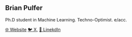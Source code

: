 ## Brian Pulfer

Ph.D student in Machine Learning. Techno-Optimist. e/acc.

[🌐 Website](https://www.brianpulfer.ch) [🐦 X](https://x.com/Peutlefaire), [👔 LinekdIn](https://www.linkedin.com/in/BrianPulfer/)
